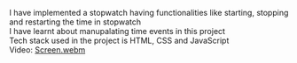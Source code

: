 I have implemented a stopwatch having functionalities like starting, stopping and restarting the time in stopwatch <br/>
I have learnt about manupalating time events in this project <br/>
Tech stack used in the project is HTML, CSS and JavaScript <br/>
Video:
[Screen.webm](https://user-images.githubusercontent.com/96040322/209478689-58243e3f-f29c-4c82-aa8c-acf1fe418ad1.webm)
